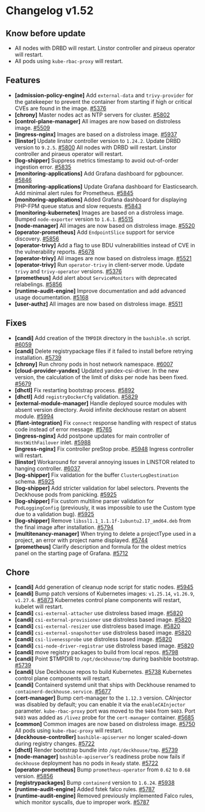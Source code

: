 # Changelog v1.52

## Know before update


 - All nodes with DRBD will restart. Linstor controller and piraeus operator will restart.
 - All pods using `kube-rbac-proxy` will restart.

## Features


 - **[admission-policy-engine]** Add `external-data` and `trivy-provider` for the gatekeeper to prevent the container from starting if high or critical CVEs are found in the image. [#5376](https://github.com/deckhouse/deckhouse/pull/5376)
 - **[chrony]** Master nodes act as NTP servers for cluster. [#5802](https://github.com/deckhouse/deckhouse/pull/5802)
 - **[control-plane-manager]** All images are now based on distroless image. [#5509](https://github.com/deckhouse/deckhouse/pull/5509)
 - **[ingress-nginx]** Images are based on a distroless image. [#5937](https://github.com/deckhouse/deckhouse/pull/5937)
 - **[linstor]** Update linstor controller version to `1.24.2`. Update DRBD version to `9.2.5`. [#5800](https://github.com/deckhouse/deckhouse/pull/5800)
    All nodes with DRBD will restart. Linstor controller and piraeus operator will restart.
 - **[log-shipper]** Suppress metrics timestamp to avoid out-of-order ingestion error. [#5835](https://github.com/deckhouse/deckhouse/pull/5835)
 - **[monitoring-applications]** Add Grafana dashboard for pgbouncer. [#5846](https://github.com/deckhouse/deckhouse/pull/5846)
 - **[monitoring-applications]** Update Grafana dashboard for Elasticsearch. Add minimal alert rules for Prometheus. [#5845](https://github.com/deckhouse/deckhouse/pull/5845)
 - **[monitoring-applications]** Added Grafana dashboard for displaying PHP-FPM queue status and slow requests. [#5843](https://github.com/deckhouse/deckhouse/pull/5843)
 - **[monitoring-kubernetes]** Images are based on a distroless image. Bumped `node-exporter` version to `1.6.1`. [#5515](https://github.com/deckhouse/deckhouse/pull/5515)
 - **[node-manager]** All images are now based on distroless image. [#5520](https://github.com/deckhouse/deckhouse/pull/5520)
 - **[operator-prometheus]** Add `EndpointSlice` support for service discovery. [#5856](https://github.com/deckhouse/deckhouse/pull/5856)
 - **[operator-trivy]** Add a flag to use BDU vulnerabilities instead of CVE in the vulnerability reports. [#5678](https://github.com/deckhouse/deckhouse/pull/5678)
 - **[operator-trivy]** All images are now based on distroless image. [#5521](https://github.com/deckhouse/deckhouse/pull/5521)
 - **[operator-trivy]** Run `operator-trivy` in client-server mode. Update `trivy` and `trivy-operator` versions. [#5376](https://github.com/deckhouse/deckhouse/pull/5376)
 - **[prometheus]** Add alert about `ServiceMonitors` with deprecated relabelings. [#5856](https://github.com/deckhouse/deckhouse/pull/5856)
 - **[runtime-audit-engine]** Improve documentation and add advanced usage documentation. [#5168](https://github.com/deckhouse/deckhouse/pull/5168)
 - **[user-authz]** All images are now based on distroless image. [#5511](https://github.com/deckhouse/deckhouse/pull/5511)

## Fixes


 - **[candi]** Add creation of the `TMPDIR` directory in the `bashible.sh` script. [#6059](https://github.com/deckhouse/deckhouse/pull/6059)
 - **[candi]** Delete registrypackage files if it failed to install before retrying installation. [#5739](https://github.com/deckhouse/deckhouse/pull/5739)
 - **[chrony]** Run chrony pods in host network namespace. [#6007](https://github.com/deckhouse/deckhouse/pull/6007)
 - **[cloud-provider-yandex]** Updated yandex-csi-driver. In the new version, the calculation of the limit of disks per node has been fixed. [#5679](https://github.com/deckhouse/deckhouse/pull/5679)
 - **[dhctl]** Fix restarting bootstrap process. [#5892](https://github.com/deckhouse/deckhouse/pull/5892)
 - **[dhctl]** Add `registryDockerCfg` validation. [#5829](https://github.com/deckhouse/deckhouse/pull/5829)
 - **[external-module-manager]** Handle deployed source modules with absent version directory. Avoid infinite deckhouse restart on absent module. [#5994](https://github.com/deckhouse/deckhouse/pull/5994)
 - **[flant-integration]** Fix `connect` response handling with respect of status code instead of error message. [#5765](https://github.com/deckhouse/deckhouse/pull/5765)
 - **[ingress-nginx]** Add postpone updates for main controller of `HostWithFailover` inlet. [#5988](https://github.com/deckhouse/deckhouse/pull/5988)
 - **[ingress-nginx]** Fix controller preStop probe. [#5948](https://github.com/deckhouse/deckhouse/pull/5948)
    Ingress controller will restart.
 - **[linstor]** Workaround for several annoying issues in LINSTOR related to hanging controller. [#6037](https://github.com/deckhouse/deckhouse/pull/6037)
 - **[log-shipper]** Fix validation for the buffer `ClusterLogDestination` schema. [#5925](https://github.com/deckhouse/deckhouse/pull/5925)
 - **[log-shipper]** Add stricter validation for label selectors. Prevents the Deckhouse pods from panicking. [#5925](https://github.com/deckhouse/deckhouse/pull/5925)
 - **[log-shipper]** Fix custom multiline parser validation for `PodLoggingConfig` (previously, it was impossible to use the Custom type due to a validation bug). [#5925](https://github.com/deckhouse/deckhouse/pull/5925)
 - **[log-shipper]** Remove `libssl1.1_1.1.1f-1ubuntu2.17_amd64.deb` from the final image after installation. [#5794](https://github.com/deckhouse/deckhouse/pull/5794)
 - **[multitenancy-manager]** When trying to delete a projectType used in a project, an error with project name displayed. [#5744](https://github.com/deckhouse/deckhouse/pull/5744)
 - **[prometheus]** Clarify description and formula for the oldest metrics panel on the starting page of Grafana. [#5712](https://github.com/deckhouse/deckhouse/pull/5712)

## Chore


 - **[candi]** Add generation of cleanup node script for static nodes. [#5945](https://github.com/deckhouse/deckhouse/pull/5945)
 - **[candi]** Bump patch versions of Kubernetes images: `v1.25.14`, `v1.26.9`, `v1.27.6`. [#5873](https://github.com/deckhouse/deckhouse/pull/5873)
    Kubernetes control plane components will restart, kubelet will restart.
 - **[candi]** `csi-external-attacher` use distroless based image. [#5820](https://github.com/deckhouse/deckhouse/pull/5820)
 - **[candi]** `csi-external-provisioner` use distroless based image. [#5820](https://github.com/deckhouse/deckhouse/pull/5820)
 - **[candi]** `csi-external-resizer` use distroless based image. [#5820](https://github.com/deckhouse/deckhouse/pull/5820)
 - **[candi]** `csi-external-snapshotter` use distroless based image. [#5820](https://github.com/deckhouse/deckhouse/pull/5820)
 - **[candi]** `csi-livenessprobe` use distroless based image. [#5820](https://github.com/deckhouse/deckhouse/pull/5820)
 - **[candi]** `csi-node-driver-registrar` use distroless based image. [#5820](https://github.com/deckhouse/deckhouse/pull/5820)
 - **[candi]** move registry packages to build from local repos. [#5798](https://github.com/deckhouse/deckhouse/pull/5798)
 - **[candi]** Point $TMPDIR to `/opt/deckhouse/tmp` during bashible bootstrap. [#5739](https://github.com/deckhouse/deckhouse/pull/5739)
 - **[candi]** Use Deckhouse repos to build Kubernetes. [#5738](https://github.com/deckhouse/deckhouse/pull/5738)
    Kubernetes control plane components will restart.
 - **[candi]** Containerd systemd unit that ships with Deckhouse renamed to `containerd-deckhouse.service`. [#5677](https://github.com/deckhouse/deckhouse/pull/5677)
 - **[cert-manager]** Bump cert-manager to the `1.12.3` version. CAInjector was disabled by default; you can enable it via the `enableCAInjector` parameter. `kube-rbac-proxy` port was moved to the `9404` from `9403`. Port `9403` was added as `/livez` probe for the `cert-manager` container. [#5685](https://github.com/deckhouse/deckhouse/pull/5685)
 - **[common]** Common images are now based on distroless image. [#5750](https://github.com/deckhouse/deckhouse/pull/5750)
    All pods using `kube-rbac-proxy` will restart.
 - **[deckhouse-controller]** `bashible-apiserver` no longer scaled-down during registry changes. [#5722](https://github.com/deckhouse/deckhouse/pull/5722)
 - **[dhctl]** Render bootstrap bundle into `/opt/deckhouse/tmp`. [#5739](https://github.com/deckhouse/deckhouse/pull/5739)
 - **[node-manager]** `bashible-apiserver`'s readiness probe now fails if `deckhouse` deployment has no pods in `Ready` state. [#5722](https://github.com/deckhouse/deckhouse/pull/5722)
 - **[operator-prometheus]** Bump `prometheus-operator` from `0.62` to `0.68` version. [#5856](https://github.com/deckhouse/deckhouse/pull/5856)
 - **[registrypackages]** Bump `containerd` version to `1.6.24`. [#5938](https://github.com/deckhouse/deckhouse/pull/5938)
 - **[runtime-audit-engine]** Added fstek falco rules. [#5787](https://github.com/deckhouse/deckhouse/pull/5787)
 - **[runtime-audit-engine]** Removed previously implemented Falco rules, which monitor syscalls, due to improper work. [#5787](https://github.com/deckhouse/deckhouse/pull/5787)

